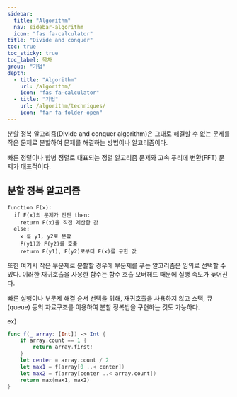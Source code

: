 ```yaml
---
sidebar:
  title: "Algorithm"
  nav: sidebar-algorithm
  icon: "fas fa-calculator"
title: "Divide and conquer"
toc: true
toc_sticky: true
toc_label: 목차
group: "기법"
depth: 
  - title: "Algorithm"
    url: /algorithm/
    icon: "fas fa-calculator"
  - title: "기법"
    url: /algorithm/techniques/
    icon: "far fa-folder-open"
---
```

분할 정복 알고리즘(Divide and conquer algorithm)은 그대로 해결할 수 없는 문제를 작은 문제로 분할하여 문제를 해결하는 방법이나 알고리즘이다.

빠른 정렬이나 합병 정렬로 대표되는 정렬 알고리즘 문제와 고속 푸리에 변환(FFT) 문제가 대표적이다.

## 분할 정복 알고리즘
```
function F(x):
  if F(x)의 문제가 간단 then:
    return F(x)을 직접 계산한 값
  else:
    x 를 y1, y2로 분할
    F(y1)과 F(y2)를 호출
    return F(y1), F(y2)로부터 F(x)를 구한 값
```

또한 여기서 작은 부문제로 분할할 경우에 부문제를 푸는 알고리즘은 임의로 선택할 수 있다. 이러한 재귀호출을 사용한 함수는 함수 호출 오버헤드 때문에 실행 속도가 늦어진다.

빠른 실행이나 부문제 해결 순서 선택을 위해, 재귀호출을 사용하지 않고 스택, 큐(queue) 등의 자료구조를 이용하여 분할 정복법을 구현하는 것도 가능하다.

ex)
```swift
func f(_ array: [Int]) -> Int {
    if array.count == 1 {
        return array.first!
    }
    let center = array.count / 2
    let max1 = f(array[0 ..< center])
    let max2 = f(array[center ..< array.count])
    return max(max1, max2)
}
```
